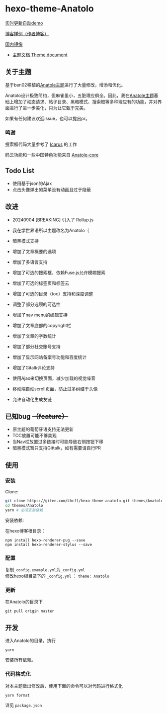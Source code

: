 # hexo-theme-Anatolo

[实时更新自动demo](https://lhcfl.github.io/Anatolodemo)

[博客样例（作者博客）](https://lhcfl.github.io)

[国内镜像](https://gitee.com/Lhcfl/hexo-theme-anatolo)

- [主题文档 Theme document](https://lhcfl.github.io/Anatolodemo/tags/Anatolo-Tutorial/)

## 关于主题

基于ben02移植的[Anatole主题](https://github.com/Ben02/hexo-theme-Anatole)进行了大量修改，增添和优化。  

Anatolo设计极致简约，但麻雀虽小，五脏理应俱全。因此，我在[Anatole主题](https://github.com/Ben02/hexo-theme-Anatole)基础上增加了动态请求、帖子目录、黑暗模式、搜索框等多种理应有的功能，并对界面进行了进一步美化，只为让它甄于完美。

如果有任何建议欢迎issue，也可以提出pr。

### 鸣谢

搜索框代码大量参考了 [Icarus](https://github.com/ppoffice/hexo-theme-icarus) 的工作

码云功能和一些中国特色功能来自 [Anatole-core](https://github.com/mrcore/hexo-theme-Anatole-Core)

## Todo List

- 使用基于json的Ajax
- 点击头像弹出的菜单没有动画且过于隐蔽


## 改进

- 20240904 [BREAKING] 引入了 Rollup.js

- 我在学世界语所以主题改名为Anatolo（
- 暗黑模式支持
- 增加了文章概要的选项
- 增加了多语言支持
- 增加了可选的搜索框，依赖Fuse.js允许模糊搜索
- 增加了可选的标签页和标签云
- 增加了可选的目录（toc）支持和深度调整
- 调整了部分选项的可选性
- 增加了nav menu的编辑支持
- 增加了文章底部的copyright栏
- 增加了文章的字数统计
- 增加了部分社交账号支持
- 增加了显示网站备案号功能和百度统计
- 增加了Gitalk评论支持
- 使用Ajax来切换页面，减少加载的视觉噪音
- 移动端自动scroll页面，防止过多纠结于头像
- 允许自动化生成友链

## 已知bug ~~（feature）~~
- 原主题的葡萄牙语支持无法更新
- TOC放置可能不够美观
- 当Nav栏放置过多链接时可能导致右侧按钮下移
- 暗黑模式暂只支持Gittalk，如有需要请自行PR

## 使用


### 安装

Clone:

```bash
git clone https://gitee.com/Lhcfl/hexo-theme-anatolo.git themes/Anatolo
cd themes/Anatolo
yarn # 必须安装依赖
```

安装依赖:

在hexo博客根目录：

```
npm install hexo-renderer-pug --save
npm install hexo-renderer-stylus --save
```

### 配置
复制`_config.example.yml`为`_config.yml`  
修改hexo根目录下的 `_config.yml` ： `theme: Anatolo`


### 更新
在Anatolo的目录下
```
git pull origin master

```

## 开发

进入Anatolo的目录，执行

```
yarn
```

安装所有依赖。

### 代码格式化

对本主题做出修改后，使用下面的命令可以对代码进行格式化
```
yarn format
```

详见 `package.json`